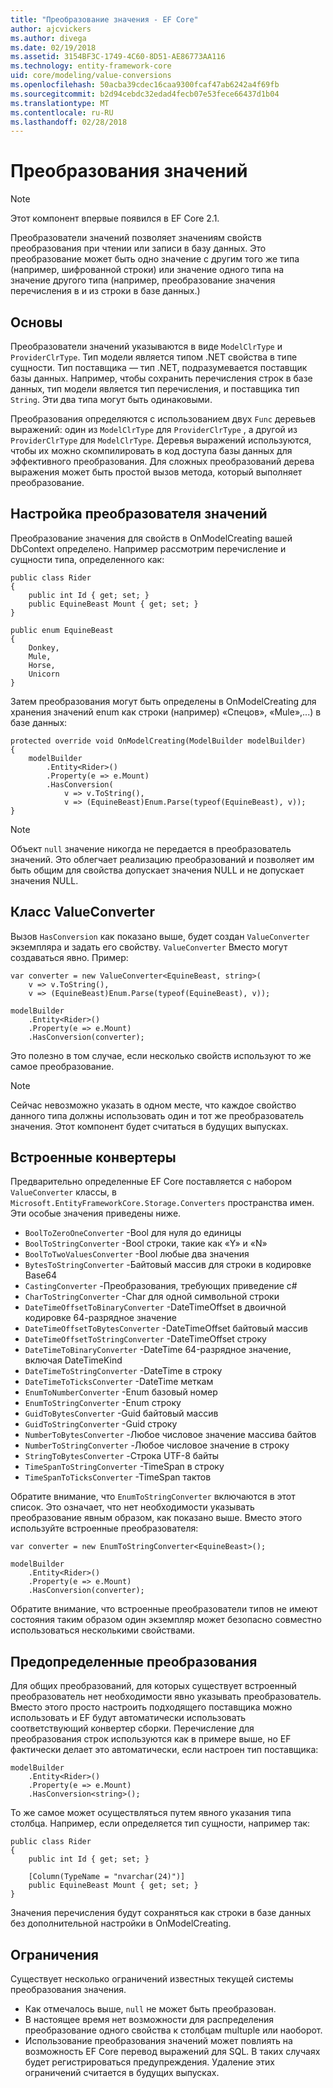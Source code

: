 ```yaml
---
title: "Преобразование значения - EF Core"
author: ajcvickers
ms.author: divega
ms.date: 02/19/2018
ms.assetid: 3154BF3C-1749-4C60-8D51-AE86773AA116
ms.technology: entity-framework-core
uid: core/modeling/value-conversions
ms.openlocfilehash: 50acba39cdec16caa9300fcaf47ab6242a4f69fb
ms.sourcegitcommit: b2d94cebdc32edad4fecb07e53fece66437d1b04
ms.translationtype: MT
ms.contentlocale: ru-RU
ms.lasthandoff: 02/28/2018
---
```

# <a name="value-conversions"></a>Преобразования значений

> [!NOTE]  
> Этот компонент впервые появился в EF Core 2.1.

Преобразователи значений позволяет значениям свойств преобразования при чтении или записи в базу данных. Это преобразование может быть одно значение с другим того же типа (например, шифрованной строки) или значение одного типа на значение другого типа (например, преобразование значения перечисления в и из строки в базе данных.)

## <a name="fundamentals"></a>Основы

Преобразователи значений указываются в виде `ModelClrType` и `ProviderClrType`. Тип модели является типом .NET свойства в типе сущности. Тип поставщика — тип .NET, подразумевается поставщик базы данных. Например, чтобы сохранить перечисления строк в базе данных, тип модели является тип перечисления, и поставщика тип `String`. Эти два типа могут быть одинаковыми.

Преобразования определяются с использованием двух `Func` деревьев выражений: один из `ModelClrType` для `ProviderClrType` , а другой из `ProviderClrType` для `ModelClrType`. Деревья выражений используются, чтобы их можно скомпилировать в код доступа базы данных для эффективного преобразования. Для сложных преобразований дерева выражения может быть простой вызов метода, который выполняет преобразование.

## <a name="configuring-a-value-converter"></a>Настройка преобразователя значений

Преобразование значения для свойств в OnModelCreating вашей DbContext определено. Например рассмотрим перечисление и сущности типа, определенного как:
```Csharp
public class Rider
{
    public int Id { get; set; }
    public EquineBeast Mount { get; set; }
}

public enum EquineBeast
{
    Donkey,
    Mule,
    Horse,
    Unicorn
}
```
Затем преобразования могут быть определены в OnModelCreating для хранения значений enum как строки (например) «Спецов», «Mule»,...) в базе данных:
```Csharp
protected override void OnModelCreating(ModelBuilder modelBuilder)
{
    modelBuilder
        .Entity<Rider>()
        .Property(e => e.Mount)
        .HasConversion(
            v => v.ToString(),
            v => (EquineBeast)Enum.Parse(typeof(EquineBeast), v));
}
```
> [!NOTE]  
> Объект `null` значение никогда не передается в преобразователь значений. Это облегчает реализацию преобразований и позволяет им быть общим для свойства допускает значения NULL и не допускает значения NULL.

## <a name="the-valueconverter-class"></a>Класс ValueConverter

Вызов `HasConversion` как показано выше, будет создан `ValueConverter` экземпляра и задать его свойству. `ValueConverter` Вместо могут создаваться явно. Пример:
```Csharp
var converter = new ValueConverter<EquineBeast, string>(
    v => v.ToString(),
    v => (EquineBeast)Enum.Parse(typeof(EquineBeast), v));

modelBuilder
    .Entity<Rider>()
    .Property(e => e.Mount)
    .HasConversion(converter);
```
Это полезно в том случае, если несколько свойств используют то же самое преобразование.

> [!NOTE]  
> Сейчас невозможно указать в одном месте, что каждое свойство данного типа должны использовать один и тот же преобразователь значения. Этот компонент будет считаться в будущих выпусках.

## <a name="built-in-converters"></a>Встроенные конвертеры

Предварительно определенные EF Core поставляется с набором `ValueConverter` классы, в `Microsoft.EntityFrameworkCore.Storage.Converters` пространства имен. Эти особые значения приведены ниже.
* `BoolToZeroOneConverter` -Bool для нуля до единицы
* `BoolToStringConverter` -Bool строки, такие как «Y» и «N»
* `BoolToTwoValuesConverter` -Bool любые два значения
* `BytesToStringConverter` -Байтовый массив для строки в кодировке Base64
* `CastingConverter` -Преобразования, требующих приведение c#
* `CharToStringConverter` -Char для одной символьной строки
* `DateTimeOffsetToBinaryConverter` -DateTimeOffset в двоичной кодировке 64-разрядное значение
* `DateTimeOffsetToBytesConverter` -DateTimeOffset байтовый массив
* `DateTimeOffsetToStringConverter` -DateTimeOffset строку
* `DateTimeToBinaryConverter` -DateTime 64-разрядное значение, включая DateTimeKind
* `DateTimeToStringConverter` -DateTime в строку
* `DateTimeToTicksConverter` -DateTime меткам
* `EnumToNumberConverter` -Enum базовый номер
* `EnumToStringConverter` -Enum строку
* `GuidToBytesConverter` -Guid байтовый массив
* `GuidToStringConverter` -Guid строку
* `NumberToBytesConverter` -Любое числовое значение массива байтов
* `NumberToStringConverter` -Любое числовое значение в строку
* `StringToBytesConverter` -Строка UTF-8 байты
* `TimeSpanToStringConverter` -TimeSpan в строку
* `TimeSpanToTicksConverter` -TimeSpan тактов

Обратите внимание, что `EnumToStringConverter` включаются в этот список. Это означает, что нет необходимости указывать преобразование явным образом, как показано выше. Вместо этого используйте встроенные преобразователя:
```Csharp
var converter = new EnumToStringConverter<EquineBeast>();

modelBuilder
    .Entity<Rider>()
    .Property(e => e.Mount)
    .HasConversion(converter);
```
Обратите внимание, что встроенные преобразователи типов не имеют состояния таким образом один экземпляр может безопасно совместно использоваться несколькими свойствами.

## <a name="pre-defined-conversions"></a>Предопределенные преобразования

Для общих преобразований, для которых существует встроенный преобразователь нет необходимости явно указывать преобразователь. Вместо этого просто настроить подходящего поставщика можно использовать и EF будут автоматически использовать соответствующий конвертер сборки. Перечисление для преобразования строк используются как в примере выше, но EF фактически делает это автоматически, если настроен тип поставщика:
```Csharp
modelBuilder
    .Entity<Rider>()
    .Property(e => e.Mount)
    .HasConversion<string>();
```
То же самое может осуществляться путем явного указания типа столбца. Например, если определяется тип сущности, например так:
```Csharp
public class Rider
{
    public int Id { get; set; }

    [Column(TypeName = "nvarchar(24)")]
    public EquineBeast Mount { get; set; }
}
```
Значения перечисления будут сохраняться как строки в базе данных без дополнительной настройки в OnModelCreating.

## <a name="limitations"></a>Ограничения

Существует несколько ограничений известных текущей системы преобразования значения.
* Как отмечалось выше, `null` не может быть преобразован.
* В настоящее время нет возможности для распределения преобразование одного свойства к столбцам multuple или наоборот.
* Использование преобразования значений может повлиять на возможность EF Core перевод выражений для SQL. В таких случаях будет регистрироваться предупреждения.
Удаление этих ограничений считается в будущих выпусках.
